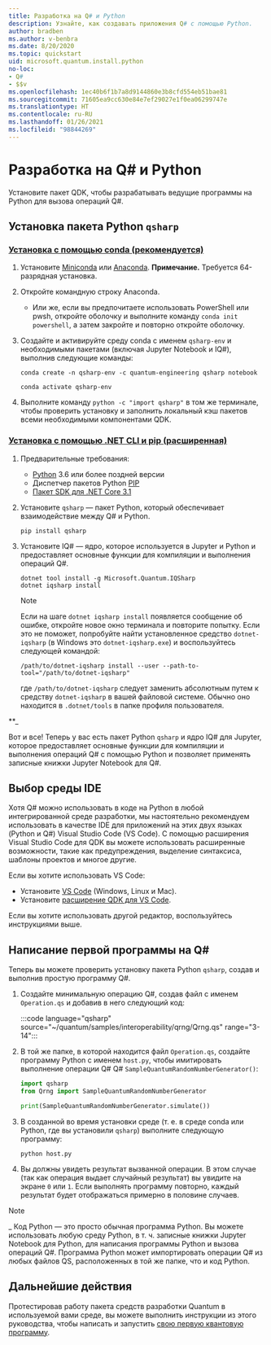 ```yaml
---
title: Разработка на Q# и Python
description: Узнайте, как создавать приложения Q# с помощью Python.
author: bradben
ms.author: v-benbra
ms.date: 8/20/2020
ms.topic: quickstart
uid: microsoft.quantum.install.python
no-loc:
- Q#
- $$v
ms.openlocfilehash: 1ec40b6f1b7a8d9144860e3b8cfd554eb51bae81
ms.sourcegitcommit: 71605ea9cc630e84e7ef29027e1f0ea06299747e
ms.translationtype: HT
ms.contentlocale: ru-RU
ms.lasthandoff: 01/26/2021
ms.locfileid: "98844269"
---
```

# <a name="develop-with-q-and-python"></a>Разработка на Q# и Python

Установите пакет QDK, чтобы разрабатывать ведущие программы на Python для вызова операций Q#.

## <a name="install-the-qsharp-python-package"></a>Установка пакета Python `qsharp`

### <a name="install-using-conda-recommended"></a>[Установка с помощью conda (рекомендуется)](#tab/tabid-conda)

1. Установите [Miniconda](https://docs.conda.io/en/latest/miniconda.html) или [Anaconda](https://www.anaconda.com/products/individual#Downloads). **Примечание.** Требуется 64-разрядная установка.

1. Откройте командную строку Anaconda.

   - Или же, если вы предпочитаете использовать PowerShell или pwsh, откройте оболочку и выполните команду `conda init powershell`, а затем закройте и повторно откройте оболочку.

1. Создайте и активируйте среду conda с именем `qsharp-env` и необходимыми пакетами (включая Jupyter Notebook и IQ#), выполнив следующие команды:

    ```
    conda create -n qsharp-env -c quantum-engineering qsharp notebook

    conda activate qsharp-env
    ```

1. Выполните команду `python -c "import qsharp"` в том же терминале, чтобы проверить установку и заполнить локальный кэш пакетов всеми необходимыми компонентами QDK.

### <a name="install-using-net-cli-and-pip-advanced"></a>[Установка с помощью .NET CLI и pip (расширенная)](#tab/tabid-dotnetcli)

1. Предварительные требования:

    - [Python](https://www.python.org/downloads/) 3.6 или более поздней версии
    - Диспетчер пакетов Python [PIP](https://pip.pypa.io/en/stable/installing)
    - [Пакет SDK для .NET Core 3.1](https://dotnet.microsoft.com/download/dotnet-core/3.1)


1. Установите `qsharp` — пакет Python, который обеспечивает взаимодействие между Q# и Python.

    ```
    pip install qsharp
    ```

1. Установите IQ# — ядро, которое используется в Jupyter и Python и предоставляет основные функции для компиляции и выполнения операций Q#.

    ```dotnetcli
    dotnet tool install -g Microsoft.Quantum.IQSharp
    dotnet iqsharp install
    ```

    > [!NOTE]
    > Если на шаге `dotnet iqsharp install` появляется сообщение об ошибке, откройте новое окно терминала и повторите попытку.
    > Если это не поможет, попробуйте найти установленное средство `dotnet-iqsharp` (в Windows это `dotnet-iqsharp.exe`) и воспользуйтесь следующей командой:
    > ```
    > /path/to/dotnet-iqsharp install --user --path-to-tool="/path/to/dotnet-iqsharp"
    > ```
    > где `/path/to/dotnet-iqsharp` следует заменить абсолютным путем к средству `dotnet-iqsharp` в вашей файловой системе.
    > Обычно оно находится в `.dotnet/tools` в папке профиля пользователя.
    
**_

Вот и все! Теперь у вас есть пакет Python `qsharp` и ядро IQ# для Jupyter, которое предоставляет основные функции для компиляции и выполнения операций Q# с помощью Python и позволяет применять записные книжки Jupyter Notebook для Q#.

## <a name="choose-your-ide"></a>Выбор среды IDE

Хотя Q# можно использовать в коде на Python в любой интегрированной среде разработки, мы настоятельно рекомендуем использовать в качестве IDE для приложений на этих двух языках (Python и Q#) Visual Studio Code (VS Code). С помощью расширения Visual Studio Code для QDK вы можете использовать расширенные возможности, такие как предупреждения, выделение синтаксиса, шаблоны проектов и многое другие.

Если вы хотите использовать VS Code:

- Установите [VS Code](https://code.visualstudio.com/download) (Windows, Linux и Mac).
- Установите [расширение QDK для VS Code](https://marketplace.visualstudio.com/items?itemName=quantum.quantum-devkit-vscode).

Если вы хотите использовать другой редактор, воспользуйтесь инструкциями выше.

## <a name="write-your-first-q-program"></a>Написание первой программы на Q#

Теперь вы можете проверить установку пакета Python `qsharp`, создав и выполнив простую программу Q#.

1. Создайте минимальную операцию Q#, создав файл с именем `Operation.qs` и добавив в него следующий код:

    :::code language="qsharp" source="~/quantum/samples/interoperability/qrng/Qrng.qs" range="3-14":::

1. В той же папке, в которой находится файл `Operation.qs`, создайте программу Python с именем `host.py`, чтобы имитировать выполнение операции Q# Q# `SampleQuantumRandomNumberGenerator()`:

    ```python
    import qsharp
    from Qrng import SampleQuantumRandomNumberGenerator

    print(SampleQuantumRandomNumberGenerator.simulate())
    ```

1. В созданной во время установки среде (т. е. в среде conda или Python, где вы установили `qsharp`) выполните следующую программу:

    ```
    python host.py
    ```

1. Вы должны увидеть результат вызванной операции. В этом случае (так как операция выдает случайный результат) вы увидите на экране `0` или `1`. Если выполнять программу повторно, каждый результат будет отображаться примерно в половине случаев.

> [!NOTE]
> _ Код Python — это просто обычная программа Python. Вы можете использовать любую среду Python, в т. ч. записные книжки Jupyter Notebook для Python, для написания программы Python и вызова операций Q#. Программа Python может импортировать операции Q# из любых файлов QS, расположенных в той же папке, что и код Python.

## <a name="next-steps"></a>Дальнейшие действия

Протестировав работу пакета средств разработки Quantum в используемой вами среде, вы можете выполнить инструкции из этого руководства, чтобы написать и запустить [свою первую квантовую программу](xref:microsoft.quantum.quickstarts.qrng).
